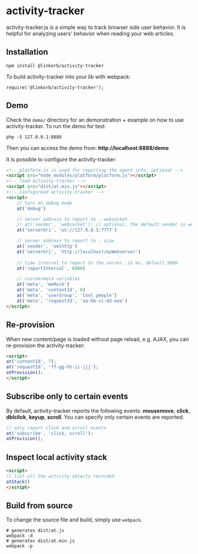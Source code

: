 activity-tracker
========

activity-tracker.js is a simple way to track browser side user behavior. It is helpful for analyzing users' behavior when reading your web articles. 

## Installation
```
npm install @linkorb/activity-tracker
```
To build activity-tracker into your lib with webpack:
```
require('@linkorb/activity-tracker');
```

## Demo

Check the `demo/` directory for an demonstration + example on how to use activity-tracker. To run the demo for test:
```
php -S 127.0.0.1:8888
```
Then you can access the demo from: __http://localhost:8888/demo__

It is possible to configure the activity-tracker:
```html
<!-- platform.js is used for reporting the agent info. optional -->
<script src="node_modules/platform/platform.js"></script>
<!-- load activity-tracker -->
<script src="dist/at.min.js"></script>
<!-- configuread activity-tracker -->
<script>
    // turn on debug mode
    at('debug')

    // server address to report to - websocket
    // at('sender', 'websocket'); // optional, the default sender is websocket
    at('serverUri', 'ws://127.0.0.1:7777')

    // server address to report to - ajax
    at('sender', 'xmlhttp')
    at('serverUri', 'http://localhost/myWebserver')
    
    // time interval to report to the server, in ms. default 5000
    at('reportInterval', 6000) 

    // custom/meta variables
    at('meta', 'meRock')
    at('meta', 'contentId', 6)
    at('meta', 'userGroup', 'Cool people')
    at('meta', 'requestId', 'aa-bb-cc-dd-eee')
</script>
```

## Re-provision
When new content/page is loaded without page reload, e.g. AJAX, you can re-provision the activity-tracker:
```html
<script>
at('contentId', 7);
at('requestId', 'ff-gg-hh-ii-jjj');
atProvision();
</script>
```

## Subscribe only to certain events
By default, activity-tracker reports the following events: __mousemove__, __click__, __dblclick__, __keyup__, __scroll__. You can specify only certain events are reported:
```javascript
// only report click and scroll events
at('subscribe', 'click, scroll');
atProvision();
```

## Inspect local activity stack
```html
<script>
// list all the activity objects recorded
atStack()
</script>
```

## Build from source
To change the source file and build, simply use `webpack`.
```
# generates dist/at.js
webpack -d
# generates dist/at.min.js
webpack -p
```
